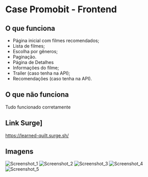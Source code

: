 # Case Promobit - Frontend

## O que funciona

* Página inicial com filmes recomendados;
* Lista de filmes;
* Escolha por gêneros;
* Paginação.
* Página de Detalhes
* Informações do filme;
* Trailer (caso tenha na API);
* Recomendações (caso tenha na API).

## O que não funciona
Tudo funcionado corretamente

## Link Surge]

https://learned-quilt.surge.sh/

## Imagens

![Screenshot_1](https://user-images.githubusercontent.com/104533993/199010250-c36ed81f-50ef-443a-867b-e19752ad4ff7.jpg)
![Screenshot_2](https://user-images.githubusercontent.com/104533993/199010257-d9820f7c-2479-4f82-91e3-eb95d6496645.jpg)
![Screenshot_3](https://user-images.githubusercontent.com/104533993/199010259-de86997a-d599-42b2-abc1-14b38bb6a1ab.jpg)
![Screenshot_4](https://user-images.githubusercontent.com/104533993/199010261-11ade7f2-8a92-4f85-adf6-341e07be8aa1.jpg)
![Screenshot_5](https://user-images.githubusercontent.com/104533993/199010263-ebb8342b-4b40-4274-b30d-cd757981e9ee.jpg)
